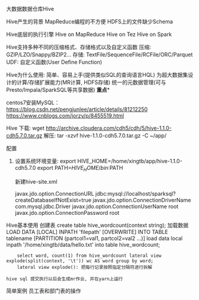 大数据数据仓库Hive

Hive产生的背景
	MapReduce编程的不方便
	HDFS上的文件缺少Schema


Hive底层的执行引擎
	Hive on MapReduce
	Hive on Tez
	Hive on Spark

Hive支持多种不同的压缩格式、存储格式以及自定义函数
	压缩: GZIP/LZO/Snappy/BZIP2...
	存储: TextFile/SequenceFile/RCFile/ORC/Parquet
	UDF: 自定义函数(User Define Function)

Hive为什么使用:
	简单、容易上手(提供类似SQL的查询语言HQL)
	为超大数据集设计的计算/存储扩展能力(MR计算, HDFS存储)
	统一的元数据管理(可与Presto/Impala/SparkSQL等共享数据)   ********重点*********
	
	
centos7安装MySQL：https://blog.csdn.net/pengjunlee/article/details/81212250
				  https://www.cnblogs.com/jorzy/p/8455519.html

Hive 下载:
	wget http://archive.cloudera.com/cdh5/cdh/5/hive-1.1.0-cdh5.7.0.tar.gz
	解压: tar -xzvf hive-1.1.0-cdh5.7.0.tar.gz -C ~/app/

配置
1) 设置系统环境变量: 
	export HIVE_HOME=/home/xingtb/app/hive-1.1.0-cdh5.7.0
    export PATH=$HIVE_HOME/bin:$PATH

    新建hive-site.xml

    <property>
        <name>javax.jdo.option.ConnectionURL</name>
        <value>jdbc:mysql://localhost/sparksql?createDatabaseIfNotExist=true</value>
    </property>

    <property>
        <name>javax.jdo.option.ConnectionDriverName</name>
        <value>com.mysql.jdbc.Driver</value>
    </property>

    <property>
        <name>javax.jdo.option.ConnectionUserName</name>
        <value>root</value>
    </property>

    <property>
        <name>javax.jdo.option.ConnectionPassword</name>
        <value>root</value>
    </property>


Hive基本使用
	创建表
		create table hive_wordcount(context string);
	加载数据
		LOAD DATA [LOCAL] INPATH 'filepath' [OVERWRITE] INTO TABLE tablename [PARTITION (partcol1=val1, partcol2=val2 ...)]
		load data local inpath '/home/xingtb/data/hello.txt' into table hive_wordcount;

		select word, count(1) from hive_wordcount lateral view explode(split(context, '\t')) wc AS word group by word;
		lateral view explode(): 把每行记录按照指定分隔符进行拆解

	hive sql 提交执行以后会生成mr作业, 并在yarn上运行

简单案例
	员工表和部门表的操作
	